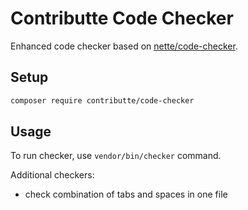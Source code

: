 # Contributte Code Checker

Enhanced code checker based on [nette/code-checker](https://github.com/nette/code-checker).

## Setup

```bash
composer require contributte/code-checker
```

## Usage

To run checker, use `vendor/bin/checker` command.

Additional checkers:

- check combination of tabs and spaces in one file
